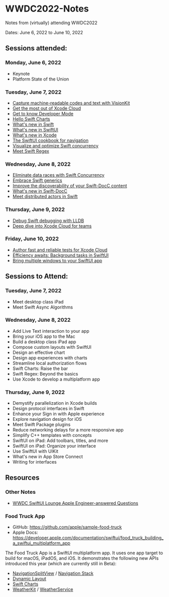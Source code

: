 # WWDC2022-Notes

Notes from (virtually) attending WWDC2022

Dates: June 6, 2022 to June 10, 2022

## Sessions attended:

### Monday, June 6, 2022

- Keynote
- Platform State of the Union

### Tuesday, June 7, 2022

- [Capture machine-readable codes and text with VisionKit](capture-text-with-visionkit.md)
- [Get the most out of Xcode Cloud](get-the-most-xcode-cloud.md)
- [Get to know Developer Mode](developer-mode.md)
- [Hello Swift Charts](hello-swift-charts.md)
- [What's new in Swift](whats-new-swift.md)
- [What's new in SwiftUI](whats-new-swiftui.md)
- [What's new in Xcode](whats-new-xcode.md)
- [The SwiftUI cookbook for navigation](swiftui-cookbook-for-navigation.md)
- [Visualize and optimize Swift concurrency](visualize-optimize-swift-concurrency.md)
- [Meet Swift Regex](meet-swift-regex.md)

### Wednesday, June 8, 2022

- [Eliminate data races with Swift Concurrency](eliminate-data-races-using-swift-concurrency.md)
- [Embrace Swift generics](embrace-swift-generics.md)
- [Improve the discoverability of your Swift-DocC content](improve-discoverability-docc.md)
- [What's new in Swift-DocC](whats-new-swift-docc.md)
- [Meet distributed actors in Swift](meet-distributed-actors-swift.md)

### Thursday, June 9, 2022

- [Debug Swift debugging with LLDB](debug-swift-debugging-lldb.md)
- [Deep dive into Xcode Cloud for teams](xcode-cloud-for-teams.md)

### Friday, June 10, 2022

- [Author fast and reliable tests for Xcode Cloud](author-swaft-reliable-tests-xcode-cloud.md)
- [Efficiency awaits: Background tasks in SwiftUI](background-tasks-swiftui.md)
- [Bring multiple windows to your SwiftUI app](multiple-windows-swiftui.md)

## Sessions to Attend:

### Tuesday, June 7, 2022

- Meet desktop class iPad
- Meet Swift Async Algorithms

### Wednesday, June 8, 2022

- Add Live Text interaction to your app
- Bring your iOS app to the Mac
- Build a desktop class iPad app
- Compose custom layouts with SwiftUI
- Design an effective chart
- Design app experiences with charts
- Streamline local authorization flows
- Swift Charts: Raise the bar
- Swift Regex: Beyond the basics
- Use Xcode to develop a multiplatform app

### Thursday, June 9, 2022

- Demystify parallelization in Xcode builds
- Design protocol interfaces in Swift
- Enhance your Sign in with Apple experience
- Explore navigation design for iOS
- Meet Swift Package plugins
- Reduce networking delays for a more responsive app
- Simplify C++ templates with concepts
- SwiftUI on iPad: Add toolbars, titles, and more
- SwiftUI on iPad: Organize your interface
- Use SwiftUI with UIKit
- What's new in App Store Connect
- Writing for interfaces

## Resources

### Other Notes

- [WWDC SwiftUI Lounge Apple Engineer-answered Questions](https://onmyway133.com/posts/wwdc-swiftui-lounge/)

### Food Truck App

- GitHub: https://github.com/apple/sample-food-truck
- Apple Docs: https://developer.apple.com/documentation/swiftui/food_truck_building_a_swiftui_multiplatform_app

The Food Truck App is a SwiftUI multiplatform app. It uses one app target to build for macOS, iPadOS, and iOS.
It demonstrates the following new APIs introduced this year (which are currently still in Beta):

- [NavigationSplitView](https://developer.apple.com/documentation/swiftui/navigationsplitview) / [Navigation Stack](https://developer.apple.com/documentation/swiftui/navigationstack)
- [Dynamic Layout](https://developer.apple.com/documentation/swiftui/layout)
- [Swift Charts](https://developer.apple.com/documentation/Charts)
- [WeatherKit](https://developer.apple.com/documentation/weatherkit) / [WeatherService](https://developer.apple.com/documentation/weatherkit/weatherservice)
